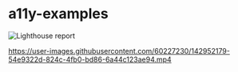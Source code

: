 # a11y-examples

![Lighthouse report](https://user-images.githubusercontent.com/60227230/142951934-a0a46abb-5464-42f1-9d03-100cda708429.png)




https://user-images.githubusercontent.com/60227230/142952179-54e9322d-824c-4fb0-bd86-6a44c123ae94.mp4

